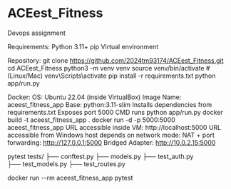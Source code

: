# ACEest_Fitness
Devops assignment

Requirements:
Python 3.11+
pip 
Virtual environment 

Repository:
git clone https://github.com/2024tm93174/ACEest_Fitness.git
cd ACEest_Fitness
python3 -m venv venv
source venv/bin/activate    # (Linux/Mac)
venv\Scripts\activate
pip install -r requirements.txt
python app/run.py

Docker:
OS: Ubuntu 22.04 (inside VirtualBox)
Image Name: aceest_fitness_app
Base: python:3.11-slim
Installs dependencies from requirements.txt
Exposes port 5000
CMD runs python app/run.py
docker build -t aceest_fitness_app .
docker run -d -p 5000:5000 aceest_fitness_app
URL accessible inside VM: http://localhost:5000
URL accessible from Windows host depends on network mode:
NAT + port forwarding: http://127.0.0.1:5000
Bridged Adapter: http://10.0.2.15:5000

pytest
tests/
  ├── conftest.py
  ├── models.py
  ├── test_auth.py  
  ├── test_models.py
  ├── test_routes.py   
  
docker run --rm aceest_fitness_app pytest
